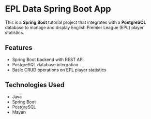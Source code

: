 # EPL Data Spring Boot App

This is a **Spring Boot** tutorial project that integrates with a **PostgreSQL** database to manage and display English Premier League (EPL) player statistics.

## Features

- Spring Boot backend with REST API
- PostgreSQL database integration
- Basic CRUD operations on EPL player statistics

## Technologies Used

- Java
- Spring Boot
- PostgreSQL
- Maven
